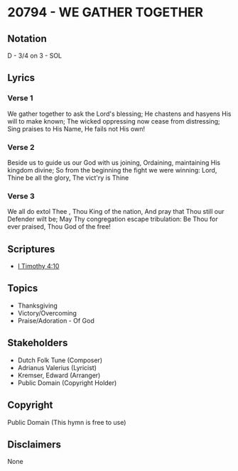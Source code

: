 # 20794 - WE GATHER TOGETHER

## Notation

D - 3/4 on 3 - SOL

## Lyrics

### Verse 1

We gather together to ask the Lord's blessing; He chastens and hasyens His will to make known; The wicked oppressing now cease from distressing; Sing praises to His Name, He fails not His own!

### Verse 2

Beside us to guide us our God with us joining, Ordaining, maintaining His kingdom divine; So from the beginning the fight we were winning: Lord, Thine be all the glory, The vict'ry is Thine

### Verse 3

We all do extol Thee , Thou King of the nation, And pray that Thou still our Defender wilt be; May Thy congregation escape tribulation: Be Thou for ever praised, Thou God of the free!


## Scriptures

- [I Timothy 4:10](https://www.biblegateway.com/passage/?search=I%20Timothy%204%3A10)

## Topics

- Thanksgiving
- Victory/Overcoming
- Praise/Adoration - Of God

## Stakeholders

- Dutch Folk Tune (Composer)
- Adrianus Valerius (Lyricist)
- Kremser, Edward (Arranger)
- Public Domain (Copyright Holder)

## Copyright

Public Domain
(This hymn is free to use)

## Disclaimers

None

